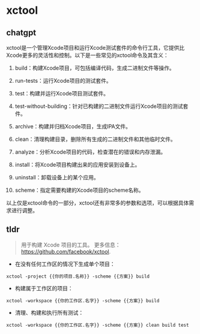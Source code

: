 # xctool 
## chatgpt 
xctool是一个管理Xcode项目和运行Xcode测试套件的命令行工具，它提供比Xcode更多的灵活性和控制。以下是一些常见的xctool命令及其含义：

1. build：构建Xcode项目，可包括编译代码，生成二进制文件等操作。

2. run-tests：运行Xcode项目的测试套件。

3. test：构建并运行Xcode项目测试套件。

4. test-without-building：针对已构建的二进制文件运行Xcode项目的测试套件。

5. archive：构建并归档Xcode项目，生成IPA文件。

6. clean：清理构建目录，删除所有生成的二进制文件和其他临时文件。

7. analyze：分析Xcode项目的代码，检查潜在的错误和内存泄漏。

8. install：将Xcode项目构建出来的应用安装到设备上。

9. uninstall：卸载设备上的某个应用。

10. scheme：指定需要构建的Xcode项目的scheme名称。 

以上仅是xctool命令的一部分，xctool还有非常多的参数和选项，可以根据具体需求进行调整。 

## tldr 
 
> 用于构建 Xcode 项目的工具。
> 更多信息：<https://github.com/facebook/xctool>.

- 在没有任何工作区的情况下生成单个项目：

`xctool -project {{你的项目.名称}} -scheme {{方案}} build`

- 构建属于工作区的项目：

`xctool -workspace {{你的工作区.名字}} -scheme {{方案}} build`

- 清理、构建和执行所有测试：

`xctool -workspace {{你的工作区.名字}} -scheme {{方案}} clean build test`
